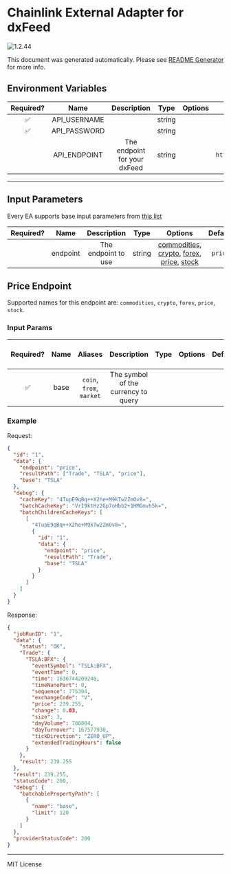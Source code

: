 # Chainlink External Adapter for dxFeed

![1.2.44](https://img.shields.io/github/package-json/v/smartcontractkit/external-adapters-js?filename=packages/sources/dxfeed/package.json)

This document was generated automatically. Please see [README Generator](../../scripts#readme-generator) for more info.

## Environment Variables

| Required? |     Name     |         Description          |  Type  | Options |                  Default                   |
| :-------: | :----------: | :--------------------------: | :----: | :-----: | :----------------------------------------: |
|    ✅     | API_USERNAME |                              | string |         |                                            |
|    ✅     | API_PASSWORD |                              | string |         |                                            |
|           | API_ENDPOINT | The endpoint for your dxFeed | string |         | `https://tools.dxfeed.com/webservice/rest` |

---

## Input Parameters

Every EA supports base input parameters from [this list](../../core/bootstrap#base-input-parameters)

| Required? |   Name   |     Description     |  Type  |                                                                 Options                                                                 | Default |
| :-------: | :------: | :-----------------: | :----: | :-------------------------------------------------------------------------------------------------------------------------------------: | :-----: |
|           | endpoint | The endpoint to use | string | [commodities](#price-endpoint), [crypto](#price-endpoint), [forex](#price-endpoint), [price](#price-endpoint), [stock](#price-endpoint) | `price` |

## Price Endpoint

Supported names for this endpoint are: `commodities`, `crypto`, `forex`, `price`, `stock`.

### Input Params

| Required? | Name |         Aliases          |             Description             | Type | Options | Default | Depends On | Not Valid With |
| :-------: | :--: | :----------------------: | :---------------------------------: | :--: | :-----: | :-----: | :--------: | :------------: |
|    ✅     | base | `coin`, `from`, `market` | The symbol of the currency to query |      |         |         |            |                |

### Example

Request:

```json
{
  "id": "1",
  "data": {
    "endpoint": "price",
    "resultPath": ["Trade", "TSLA", "price"],
    "base": "TSLA"
  },
  "debug": {
    "cacheKey": "4TupE9qBq++X2he+M9kTw2ZmOv8=",
    "batchCacheKey": "VrI9ktHz2Gp7oHbb2+1HMGmvh5k=",
    "batchChildrenCacheKeys": [
      [
        "4TupE9qBq++X2he+M9kTw2ZmOv8=",
        {
          "id": "1",
          "data": {
            "endpoint": "price",
            "resultPath": "Trade",
            "base": "TSLA"
          }
        }
      ]
    ]
  }
}
```

Response:

```json
{
  "jobRunID": "1",
  "data": {
    "status": "OK",
    "Trade": {
      "TSLA:BFX": {
        "eventSymbol": "TSLA:BFX",
        "eventTime": 0,
        "time": 1636744209248,
        "timeNanoPart": 0,
        "sequence": 775394,
        "exchangeCode": "V",
        "price": 239.255,
        "change": 0.03,
        "size": 3,
        "dayVolume": 700004,
        "dayTurnover": 167577930,
        "tickDirection": "ZERO_UP",
        "extendedTradingHours": false
      }
    },
    "result": 239.255
  },
  "result": 239.255,
  "statusCode": 200,
  "debug": {
    "batchablePropertyPath": [
      {
        "name": "base",
        "limit": 120
      }
    ]
  },
  "providerStatusCode": 200
}
```

---

MIT License
